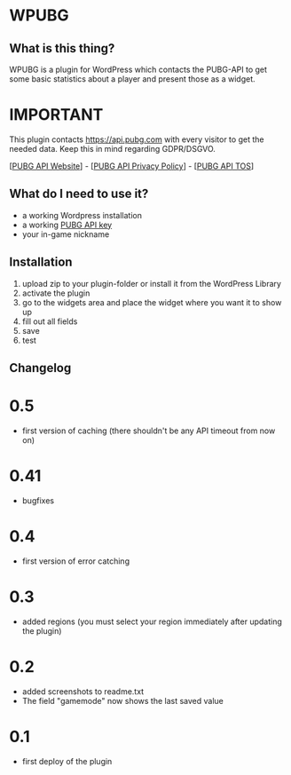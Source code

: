 # WPUBG
## What is this thing?
WPUBG is a plugin for WordPress which contacts the PUBG-API to get some basic statistics about a player and present those as a widget.

# IMPORTANT
This plugin contacts https://api.pubg.com with every visitor to get the needed data.
Keep this in mind regarding GDPR/DSGVO.

[[PUBG API Website](https://developer.pubg.com)] - 
[[PUBG API Privacy Policy](https://developer.pubg.com/privacy_policy)] - 
[[PUBG API TOS](https://developer.pubg.com/tos?locale=en)]

## What do I need to use it?
* a working Wordpress installation
* a working [PUBG API key](https://developer.pubg.com)
* your in-game nickname

## Installation
1. upload zip to your plugin-folder or install it from the WordPress Library
2. activate the plugin
3. go to the widgets area and place the widget where you want it to show up
4. fill out all fields
5. save
6. test

## Changelog
# 0.5
* first version of caching (there shouldn't be any API timeout from now on)

# 0.41
* bugfixes

# 0.4
* first version of error catching

# 0.3
* added regions (you must select your region immediately after updating the plugin)

# 0.2
* added screenshots to readme.txt
* The field "gamemode" now shows the last saved value
 
# 0.1
* first deploy of the plugin
